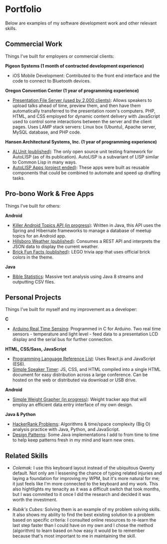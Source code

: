 # Portfolio
Below are examples of my software development work and other relevant skills.


## Commercial Work
Things I've built for employers or commercial clients:

**Pigeon Systems (1 month of contracted development experience)**
- iOS Mobile Development: Contributed to the front end interface and the code to connect to Bluetooth devices.

**Oregon Convention Center (1 year of programming experience)**
- [Presentation File Server (used by 2,000 clients)](https://github.com/jdsandifer/PresentationFileServer/blob/master/README.md): 
Allows speakers to upload talks ahead of time, preview them, and then have them automatically transferred 
to the presentation room's computers. PHP, HTML, and CSS employed for dynamic content delivery 
with JavaScript used to control some interactions between the server and the client pages. 
Uses LAMP stack servers: Linux box (Ubuntu), Apache server, MySQL database, and PHP code.

**Hansen Architectural Systems, Inc. (1 year of programming experience)**
- [ALUnit (published)](https://github.com/jdsandifer/ALUnit/blob/master/README.md): 
The only open source unit testing framework for AutoLISP (as of its publication). 
AutoLISP is a subvariant of LISP similar to Common Lisp in many ways.
- [AutoLISP Apps (project ended)](https://github.com/jdsandifer/AutoLISP/blob/master/README.md): 
These apps were built as reusable components that could be combined to automate and speed up drafting tasks.


## Pro-bono Work & Free Apps
Things I've built for others:

**Android**
- [ Killer Android Topics API (in progress)](https://github.com/jdsandifer/KillerAndroidTopicsApi): 
Written in Java, this API uses the Spring and Hibernate frameworks to manage a database of meetup topics for an Android app.
- [ Hillsboro Weather (published)](https://github.com/jdsandifer/HillsboroWeather/blob/master/README.md):
Consumes a REST API and interprets the JSON data to display the current weather. 
- [ Brick Fun Facts (published)](https://github.com/jdsandifer/BrickFunFacts/blob/master/README.md):
LEGO trivia app that uses official brick colors in the theme.

**Java**
- [Bible Statistics](https://github.com/jdsandifer/BibleStatistics/blob/master/README.md): 
Massive text analysis using Java 8 streams and outputting CSV files.


## Personal Projects
Things I've built for myself and my improvement as a developer:

**C**
- [Arduino Real Time Sensing](https://github.com/jdsandifer/Arduino-real-time-sensors/blob/master/README.md): 
Programmed in C for Arduino. Two real time sensors - temperature and light level - feed data to a presentation
LCD display and the serial bus for further connection.

**HTML, CSS/Sass, JavaScript**
- [Programming Language Reference List](http://codepen.io/jdsandifer/full/RGdNNN/): 
Uses React.js and JavaScript (ES6).
- [Simple Speaker Timer](https://github.com/jdsandifer/SimpleSpeakerTimer/blob/master/README.md): 
JS, CSS, and HTML compiled into a single HTML document for easy distribution across a large conference. 
Can be hosted on the web or distributed via download or USB drive.

**Android**
- [ Simple Weight Grapher (in progress)](https://github.com/jdsandifer/SimpleWeightGrapher/blob/master/README.md):
Weight tracker app that will employ an efficient data entry interface of my own design.

**Java & Python**
- [HackerRank Problems](https://github.com/jdsandifer/HackerRank/blob/master/README.md): 
Algorithms & time/space complexity (Big O) analysis practice with Java, Python, and JavaScript.
- [Design Patterns](https://github.com/jdsandifer/DesignPatterns): 
Some Java implementations I add to from time to time to help keep patterns fresh in my mind and learn new ones.


## Related Skills

- *Colemak:* I use this keyboard layout instead of the ubiquitous Qwerty default. Not only am I lessening the chance of typing related injuries and laying a foundation for improving my WPM, but it's more natural for me; it just feels like I'm more connected to the keyboard and my work. This also hightlights my tenacity as it was a difficult switch that took months, but I was commited to it once I did the research and decided it was worth the investment.

- *Rubik's Cubes:* Solving them is an example of my problem solving skills. It also shows my ability to find the best existing solution to a problem based on specific criteria: I consulted online resources to re-learn the last step faster than I could have on my own and I chose the method (algorithm) to learn based on how easy it would be to remember because that's most important to me in maintaining the skill.
